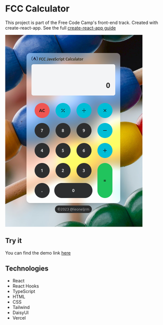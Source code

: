 # FCC Calculator

This project is part of the Free Code Camp's front-end track. Created with create-react-app. See the full [create-react-app guide](https://github.com/facebook/create-react-app/blob/main/packages/cra-template/template/README.md)

![home page.](https://raw.githubusercontent.com/LionsTheme/fcc_calculator_react/4f10d814fddfc62ffb07fe5f2b9b9b1f5e59049f/public/images/Captura%20desde%202023-09-08%2008-24-43.png "home page.")

## Try it

You can find the demo link [here](https://fcc-calculator-react.vercel.app/)

## Technologies

- React
- React Hooks
- TypeScript
- HTML
- CSS
- Tailwind
- DaisyUI
- Vercel
